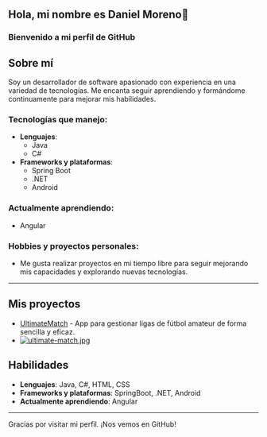 ## Hola, mi nombre es Daniel Moreno👋

### Bienvenido a mi perfil de GitHub

## Sobre mí

Soy un desarrollador de software apasionado con experiencia en una variedad de tecnologías. Me encanta seguir aprendiendo y formándome continuamente para mejorar mis habilidades.

### Tecnologías que manejo:
- **Lenguajes**:
  - Java
  - C#
- **Frameworks y plataformas**:
  - Spring Boot
  - .NET
  - Android

### Actualmente aprendiendo:
- Angular

### Hobbies y proyectos personales:
- Me gusta realizar proyectos en mi tiempo libre para seguir mejorando mis capacidades y explorando nuevas tecnologías.

---

## Mis proyectos

- [UltimateMatch](https://github.com/morenodani263/UltimateMatch.git) - App para gestionar ligas de fútbol amateur de forma sencilla y eficaz.
- [![ultimate-match.jpg](https://i.postimg.cc/GmGR06qV/ultimate-match.jpg)](https://postimg.cc/ZWb2pskx)

## Habilidades

- **Lenguajes**: Java, C#, HTML, CSS
- **Frameworks y plataformas**: SpringBoot, .NET, Android
- **Actualmente aprendiendo**: Angular

---

Gracias por visitar mi perfil. ¡Nos vemos en GitHub!
<!--
**morenodani263/morenodani263** is a ✨ _special_ ✨ repository because its `README.md` (this file) appears on your GitHub profile.

Here are some ideas to get you started:

- 🔭 I’m currently working on ...
- 🌱 I’m currently learning ...
- 👯 I’m looking to collaborate on ...
- 🤔 I’m looking for help with ...
- 💬 Ask me about ...
- 📫 How to reach me: ...
- 😄 Pronouns: ...
- ⚡ Fun fact: ...
-->
